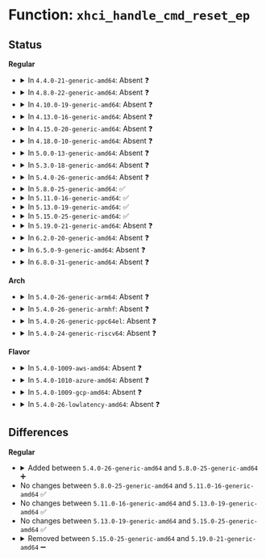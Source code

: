 # Function: <code>xhci_handle_cmd_reset_ep</code>

## Status
<b>Regular</b>
<ul>
<li>
<details>
<summary>In <code>4.4.0-21-generic-amd64</code>: Absent ❓</summary>

```json
{
  "name": "xhci_handle_cmd_reset_ep",
  "collision_type": "Unique Static",
  "inline_type": "Full",
  "funcs": [
    {
      "addr": 18446744071585507042,
      "name": "xhci_handle_cmd_reset_ep",
      "external": false,
      "loc": "drivers/usb/host/xhci-ring.c:1047",
      "file": "drivers/usb/host/xhci-ring.c",
      "inline": "not declared, inlined",
      "caller_inline": [
        "drivers/usb/host/xhci-ring.c:handle_cmd_completion"
      ],
      "caller_func": []
    }
  ],
  "symbols": []
}
```
</details>
</li>
<li>
<details>
<summary>In <code>4.8.0-22-generic-amd64</code>: Absent ❓</summary>

```json
{
  "name": "xhci_handle_cmd_reset_ep",
  "collision_type": "Unique Static",
  "inline_type": "Full",
  "funcs": [
    {
      "addr": 18446744071585902368,
      "name": "xhci_handle_cmd_reset_ep",
      "external": false,
      "loc": "drivers/usb/host/xhci-ring.c:1063",
      "file": "drivers/usb/host/xhci-ring.c",
      "inline": "not declared, inlined",
      "caller_inline": [
        "drivers/usb/host/xhci-ring.c:handle_cmd_completion"
      ],
      "caller_func": []
    }
  ],
  "symbols": []
}
```
</details>
</li>
<li>
<details>
<summary>In <code>4.10.0-19-generic-amd64</code>: Absent ❓</summary>

```json
{
  "name": "xhci_handle_cmd_reset_ep",
  "collision_type": "Unique Static",
  "inline_type": "Full",
  "funcs": [
    {
      "addr": 18446744071586091285,
      "name": "xhci_handle_cmd_reset_ep",
      "external": false,
      "loc": "drivers/usb/host/xhci-ring.c:1114",
      "file": "drivers/usb/host/xhci-ring.c",
      "inline": "not declared, inlined",
      "caller_inline": [
        "drivers/usb/host/xhci-ring.c:handle_cmd_completion"
      ],
      "caller_func": []
    }
  ],
  "symbols": []
}
```
</details>
</li>
<li>
<details>
<summary>In <code>4.13.0-16-generic-amd64</code>: Absent ❓</summary>

```json
{
  "name": "xhci_handle_cmd_reset_ep",
  "collision_type": "Unique Static",
  "inline_type": "Full",
  "funcs": [
    {
      "addr": 18446744071586174366,
      "name": "xhci_handle_cmd_reset_ep",
      "external": false,
      "loc": "drivers/usb/host/xhci-ring.c:1133",
      "file": "drivers/usb/host/xhci-ring.c",
      "inline": "not declared, inlined",
      "caller_inline": [
        "drivers/usb/host/xhci-ring.c:handle_cmd_completion"
      ],
      "caller_func": []
    }
  ],
  "symbols": []
}
```
</details>
</li>
<li>
<details>
<summary>In <code>4.15.0-20-generic-amd64</code>: Absent ❓</summary>

```json
{
  "name": "xhci_handle_cmd_reset_ep",
  "collision_type": "Unique Static",
  "inline_type": "Full",
  "funcs": [
    {
      "addr": 18446744071586619666,
      "name": "xhci_handle_cmd_reset_ep",
      "external": false,
      "loc": "drivers/usb/host/xhci-ring.c:1119",
      "file": "drivers/usb/host/xhci-ring.c",
      "inline": "not declared, inlined",
      "caller_inline": [
        "drivers/usb/host/xhci-ring.c:handle_cmd_completion"
      ],
      "caller_func": []
    }
  ],
  "symbols": []
}
```
</details>
</li>
<li>
<details>
<summary>In <code>4.18.0-10-generic-amd64</code>: Absent ❓</summary>

```json
{
  "name": "xhci_handle_cmd_reset_ep",
  "collision_type": "Unique Static",
  "inline_type": "Full",
  "funcs": [
    {
      "addr": 18446744071586886565,
      "name": "xhci_handle_cmd_reset_ep",
      "external": false,
      "loc": "drivers/usb/host/xhci-ring.c:1119",
      "file": "drivers/usb/host/xhci-ring.c",
      "inline": "not declared, inlined",
      "caller_inline": [
        "drivers/usb/host/xhci-ring.c:handle_cmd_completion"
      ],
      "caller_func": []
    }
  ],
  "symbols": []
}
```
</details>
</li>
<li>
<details>
<summary>In <code>5.0.0-13-generic-amd64</code>: Absent ❓</summary>

```json
{
  "name": "xhci_handle_cmd_reset_ep",
  "collision_type": "Unique Static",
  "inline_type": "Full",
  "funcs": [
    {
      "addr": 18446744071587042520,
      "name": "xhci_handle_cmd_reset_ep",
      "external": false,
      "loc": "drivers/usb/host/xhci-ring.c:1119",
      "file": "drivers/usb/host/xhci-ring.c",
      "inline": "not declared, inlined",
      "caller_inline": [
        "drivers/usb/host/xhci-ring.c:handle_cmd_completion"
      ],
      "caller_func": []
    }
  ],
  "symbols": []
}
```
</details>
</li>
<li>
<details>
<summary>In <code>5.3.0-18-generic-amd64</code>: Absent ❓</summary>

```json
{
  "name": "xhci_handle_cmd_reset_ep",
  "collision_type": "Unique Static",
  "inline_type": "Full",
  "funcs": [
    {
      "addr": 18446744071587303908,
      "name": "xhci_handle_cmd_reset_ep",
      "external": false,
      "loc": "drivers/usb/host/xhci-ring.c:1130",
      "file": "drivers/usb/host/xhci-ring.c",
      "inline": "not declared, inlined",
      "caller_inline": [
        "drivers/usb/host/xhci-ring.c:handle_cmd_completion"
      ],
      "caller_func": []
    }
  ],
  "symbols": []
}
```
</details>
</li>
<li>
<details>
<summary>In <code>5.4.0-26-generic-amd64</code>: Absent ❓</summary>

```json
{
  "name": "xhci_handle_cmd_reset_ep",
  "collision_type": "Unique Static",
  "inline_type": "Full",
  "funcs": [
    {
      "addr": 18446744071587505097,
      "name": "xhci_handle_cmd_reset_ep",
      "external": false,
      "loc": "drivers/usb/host/xhci-ring.c:1130",
      "file": "drivers/usb/host/xhci-ring.c",
      "inline": "not declared, inlined",
      "caller_inline": [
        "drivers/usb/host/xhci-ring.c:handle_cmd_completion"
      ],
      "caller_func": []
    }
  ],
  "symbols": []
}
```
</details>
</li>
<li>
<details>
<summary>In <code>5.8.0-25-generic-amd64</code>: ✅</summary>

```c
void xhci_handle_cmd_reset_ep(struct xhci_hcd * xhci, int slot_id, union xhci_trb * trb, u32 cmd_comp_code)
```

```json
{
  "name": "xhci_handle_cmd_reset_ep",
  "collision_type": "Unique Static",
  "inline_type": "No",
  "funcs": [
    {
      "addr": 18446744071588360016,
      "name": "xhci_handle_cmd_reset_ep",
      "external": false,
      "loc": "drivers/usb/host/xhci-ring.c:1156",
      "file": "drivers/usb/host/xhci-ring.c",
      "inline": "seen, unknown",
      "caller_inline": [],
      "caller_func": [
        "drivers/usb/host/xhci-ring.c:handle_cmd_completion"
      ]
    }
  ],
  "symbols": [
    {
      "addr": 18446744071588360016,
      "name": "xhci_handle_cmd_reset_ep",
      "section": ".text",
      "bind": "STB_LOCAL",
      "size": 398
    }
  ]
}
```
</details>
</li>
<li>
<details>
<summary>In <code>5.11.0-16-generic-amd64</code>: ✅</summary>

```c
void xhci_handle_cmd_reset_ep(struct xhci_hcd * xhci, int slot_id, union xhci_trb * trb, u32 cmd_comp_code)
```

```json
{
  "name": "xhci_handle_cmd_reset_ep",
  "collision_type": "Unique Static",
  "inline_type": "No",
  "funcs": [
    {
      "addr": 18446744071588390304,
      "name": "xhci_handle_cmd_reset_ep",
      "external": false,
      "loc": "drivers/usb/host/xhci-ring.c:1161",
      "file": "drivers/usb/host/xhci-ring.c",
      "inline": "seen, unknown",
      "caller_inline": [],
      "caller_func": [
        "drivers/usb/host/xhci-ring.c:handle_cmd_completion"
      ]
    }
  ],
  "symbols": [
    {
      "addr": 18446744071588390304,
      "name": "xhci_handle_cmd_reset_ep",
      "section": ".text",
      "bind": "STB_LOCAL",
      "size": 383
    }
  ]
}
```
</details>
</li>
<li>
<details>
<summary>In <code>5.13.0-19-generic-amd64</code>: ✅</summary>

```c
void xhci_handle_cmd_reset_ep(struct xhci_hcd * xhci, int slot_id, union xhci_trb * trb, u32 cmd_comp_code)
```

```json
{
  "name": "xhci_handle_cmd_reset_ep",
  "collision_type": "Unique Static",
  "inline_type": "No",
  "funcs": [
    {
      "addr": 18446744071588281888,
      "name": "xhci_handle_cmd_reset_ep",
      "external": false,
      "loc": "drivers/usb/host/xhci-ring.c:1403",
      "file": "drivers/usb/host/xhci-ring.c",
      "inline": "seen, unknown",
      "caller_inline": [],
      "caller_func": [
        "drivers/usb/host/xhci-ring.c:handle_cmd_completion"
      ]
    }
  ],
  "symbols": [
    {
      "addr": 18446744071588281888,
      "name": "xhci_handle_cmd_reset_ep",
      "section": ".text",
      "bind": "STB_LOCAL",
      "size": 258
    }
  ]
}
```
</details>
</li>
<li>
<details>
<summary>In <code>5.15.0-25-generic-amd64</code>: ✅</summary>

```c
void xhci_handle_cmd_reset_ep(struct xhci_hcd * xhci, int slot_id, union xhci_trb * trb, u32 cmd_comp_code)
```

```json
{
  "name": "xhci_handle_cmd_reset_ep",
  "collision_type": "Unique Static",
  "inline_type": "No",
  "funcs": [
    {
      "addr": 18446744071588935120,
      "name": "xhci_handle_cmd_reset_ep",
      "external": false,
      "loc": "drivers/usb/host/xhci-ring.c:1468",
      "file": "drivers/usb/host/xhci-ring.c",
      "inline": "seen, unknown",
      "caller_inline": [],
      "caller_func": [
        "drivers/usb/host/xhci-ring.c:handle_cmd_completion"
      ]
    }
  ],
  "symbols": [
    {
      "addr": 18446744071588935120,
      "name": "xhci_handle_cmd_reset_ep",
      "section": ".text",
      "bind": "STB_LOCAL",
      "size": 252
    }
  ]
}
```
</details>
</li>
<li>
<details>
<summary>In <code>5.19.0-21-generic-amd64</code>: Absent ❓</summary>

```json
{
  "name": "xhci_handle_cmd_reset_ep",
  "collision_type": "Unique Static",
  "inline_type": "Full",
  "funcs": [
    {
      "addr": 18446744071590367318,
      "name": "xhci_handle_cmd_reset_ep",
      "external": false,
      "loc": "drivers/usb/host/xhci-ring.c:1405",
      "file": "drivers/usb/host/xhci-ring.c",
      "inline": "not declared, inlined",
      "caller_inline": [
        "drivers/usb/host/xhci-ring.c:handle_cmd_completion"
      ],
      "caller_func": []
    }
  ],
  "symbols": []
}
```
</details>
</li>
<li>
<details>
<summary>In <code>6.2.0-20-generic-amd64</code>: Absent ❓</summary>

```json
{
  "name": "xhci_handle_cmd_reset_ep",
  "collision_type": "Unique Static",
  "inline_type": "Full",
  "funcs": [
    {
      "addr": 18446744071592000706,
      "name": "xhci_handle_cmd_reset_ep",
      "external": false,
      "loc": "drivers/usb/host/xhci-ring.c:1407",
      "file": "drivers/usb/host/xhci-ring.c",
      "inline": "not declared, inlined",
      "caller_inline": [
        "drivers/usb/host/xhci-ring.c:handle_cmd_completion"
      ],
      "caller_func": []
    }
  ],
  "symbols": []
}
```
</details>
</li>
<li>
<details>
<summary>In <code>6.5.0-9-generic-amd64</code>: Absent ❓</summary>

```json
{
  "name": "xhci_handle_cmd_reset_ep",
  "collision_type": "Unique Static",
  "inline_type": "Full",
  "funcs": [
    {
      "addr": 18446744071592421371,
      "name": "xhci_handle_cmd_reset_ep",
      "external": false,
      "loc": "drivers/usb/host/xhci-ring.c:1429",
      "file": "drivers/usb/host/xhci-ring.c",
      "inline": "not declared, inlined",
      "caller_inline": [
        "drivers/usb/host/xhci-ring.c:handle_cmd_completion"
      ],
      "caller_func": []
    }
  ],
  "symbols": []
}
```
</details>
</li>
<li>
<details>
<summary>In <code>6.8.0-31-generic-amd64</code>: Absent ❓</summary>

```json
{
  "name": "xhci_handle_cmd_reset_ep",
  "collision_type": "Unique Static",
  "inline_type": "Full",
  "funcs": [
    {
      "addr": 18446744071593165169,
      "name": "xhci_handle_cmd_reset_ep",
      "external": false,
      "loc": "drivers/usb/host/xhci-ring.c:1437",
      "file": "drivers/usb/host/xhci-ring.c",
      "inline": "not declared, inlined",
      "caller_inline": [
        "drivers/usb/host/xhci-ring.c:handle_cmd_completion"
      ],
      "caller_func": []
    }
  ],
  "symbols": []
}
```
</details>
</li>
</ul>
<b>Arch</b>
<ul>
<li>
<details>
<summary>In <code>5.4.0-26-generic-arm64</code>: Absent ❓</summary>

```json
{
  "name": "xhci_handle_cmd_reset_ep",
  "collision_type": "Unique Static",
  "inline_type": "Full",
  "funcs": [
    {
      "addr": 18446603336500646604,
      "name": "xhci_handle_cmd_reset_ep",
      "external": false,
      "loc": "drivers/usb/host/xhci-ring.c:1130",
      "file": "drivers/usb/host/xhci-ring.c",
      "inline": "not declared, inlined",
      "caller_inline": [
        "drivers/usb/host/xhci-ring.c:handle_cmd_completion"
      ],
      "caller_func": []
    }
  ],
  "symbols": []
}
```
</details>
</li>
<li>
<details>
<summary>In <code>5.4.0-26-generic-armhf</code>: Absent ❓</summary>

```json
{
  "name": "xhci_handle_cmd_reset_ep",
  "collision_type": "Unique Static",
  "inline_type": "Full",
  "funcs": [
    {
      "addr": 3233105604,
      "name": "xhci_handle_cmd_reset_ep",
      "external": false,
      "loc": "drivers/usb/host/xhci-ring.c:1130",
      "file": "drivers/usb/host/xhci-ring.c",
      "inline": "not declared, inlined",
      "caller_inline": [
        "drivers/usb/host/xhci-ring.c:handle_cmd_completion"
      ],
      "caller_func": []
    }
  ],
  "symbols": []
}
```
</details>
</li>
<li>
<details>
<summary>In <code>5.4.0-26-generic-ppc64el</code>: Absent ❓</summary>

```json
{
  "name": "xhci_handle_cmd_reset_ep",
  "collision_type": "Unique Static",
  "inline_type": "Full",
  "funcs": [
    {
      "addr": 13835058055294068156,
      "name": "xhci_handle_cmd_reset_ep",
      "external": false,
      "loc": "drivers/usb/host/xhci-ring.c:1130",
      "file": "drivers/usb/host/xhci-ring.c",
      "inline": "not declared, inlined",
      "caller_inline": [
        "drivers/usb/host/xhci-ring.c:handle_cmd_completion"
      ],
      "caller_func": []
    }
  ],
  "symbols": []
}
```
</details>
</li>
<li>
<details>
<summary>In <code>5.4.0-24-generic-riscv64</code>: Absent ❓</summary>

```json
{
  "name": "xhci_handle_cmd_reset_ep",
  "collision_type": "Unique Static",
  "inline_type": "Full",
  "funcs": [
    {
      "addr": 18446743936277510688,
      "name": "xhci_handle_cmd_reset_ep",
      "external": false,
      "loc": "drivers/usb/host/xhci-ring.c:1130",
      "file": "drivers/usb/host/xhci-ring.c",
      "inline": "not declared, inlined",
      "caller_inline": [
        "drivers/usb/host/xhci-ring.c:handle_cmd_completion"
      ],
      "caller_func": []
    }
  ],
  "symbols": []
}
```
</details>
</li>
</ul>
<b>Flavor</b>
<ul>
<li>
<details>
<summary>In <code>5.4.0-1009-aws-amd64</code>: Absent ❓</summary>

```json
{
  "name": "xhci_handle_cmd_reset_ep",
  "collision_type": "Unique Static",
  "inline_type": "Full",
  "funcs": [
    {
      "addr": 18446744071587211129,
      "name": "xhci_handle_cmd_reset_ep",
      "external": false,
      "loc": "drivers/usb/host/xhci-ring.c:1130",
      "file": "drivers/usb/host/xhci-ring.c",
      "inline": "not declared, inlined",
      "caller_inline": [
        "drivers/usb/host/xhci-ring.c:handle_cmd_completion"
      ],
      "caller_func": []
    }
  ],
  "symbols": []
}
```
</details>
</li>
<li>
<details>
<summary>In <code>5.4.0-1010-azure-amd64</code>: Absent ❓</summary>

```json
{
  "name": "xhci_handle_cmd_reset_ep",
  "collision_type": "Unique Static",
  "inline_type": "Full",
  "funcs": [
    {
      "addr": 18446744071586969881,
      "name": "xhci_handle_cmd_reset_ep",
      "external": false,
      "loc": "drivers/usb/host/xhci-ring.c:1130",
      "file": "drivers/usb/host/xhci-ring.c",
      "inline": "not declared, inlined",
      "caller_inline": [
        "drivers/usb/host/xhci-ring.c:handle_cmd_completion"
      ],
      "caller_func": []
    }
  ],
  "symbols": []
}
```
</details>
</li>
<li>
<details>
<summary>In <code>5.4.0-1009-gcp-amd64</code>: Absent ❓</summary>

```json
{
  "name": "xhci_handle_cmd_reset_ep",
  "collision_type": "Unique Static",
  "inline_type": "Full",
  "funcs": [
    {
      "addr": 18446744071587459657,
      "name": "xhci_handle_cmd_reset_ep",
      "external": false,
      "loc": "drivers/usb/host/xhci-ring.c:1130",
      "file": "drivers/usb/host/xhci-ring.c",
      "inline": "not declared, inlined",
      "caller_inline": [
        "drivers/usb/host/xhci-ring.c:handle_cmd_completion"
      ],
      "caller_func": []
    }
  ],
  "symbols": []
}
```
</details>
</li>
<li>
<details>
<summary>In <code>5.4.0-26-lowlatency-amd64</code>: Absent ❓</summary>

```json
{
  "name": "xhci_handle_cmd_reset_ep",
  "collision_type": "Unique Static",
  "inline_type": "Full",
  "funcs": [
    {
      "addr": 18446744071587567100,
      "name": "xhci_handle_cmd_reset_ep",
      "external": false,
      "loc": "drivers/usb/host/xhci-ring.c:1130",
      "file": "drivers/usb/host/xhci-ring.c",
      "inline": "not declared, inlined",
      "caller_inline": [
        "drivers/usb/host/xhci-ring.c:handle_cmd_completion"
      ],
      "caller_func": []
    }
  ],
  "symbols": []
}
```
</details>
</li>
</ul>

## Differences
<b>Regular</b>
<ul>
<li>
<details>
<summary>Added between <code>5.4.0-26-generic-amd64</code> and <code>5.8.0-25-generic-amd64</code> ➕</summary>

```c
void xhci_handle_cmd_reset_ep(struct xhci_hcd * xhci, int slot_id, union xhci_trb * trb, u32 cmd_comp_code)
```
</details>
</li>
<li>
No changes between <code>5.8.0-25-generic-amd64</code> and <code>5.11.0-16-generic-amd64</code> ✅
</li>
<li>
No changes between <code>5.11.0-16-generic-amd64</code> and <code>5.13.0-19-generic-amd64</code> ✅
</li>
<li>
No changes between <code>5.13.0-19-generic-amd64</code> and <code>5.15.0-25-generic-amd64</code> ✅
</li>
<li>
<details>
<summary>Removed between <code>5.15.0-25-generic-amd64</code> and <code>5.19.0-21-generic-amd64</code> ➖</summary>

```c
void xhci_handle_cmd_reset_ep(struct xhci_hcd * xhci, int slot_id, union xhci_trb * trb, u32 cmd_comp_code)
```
</details>
</li>
</ul>
